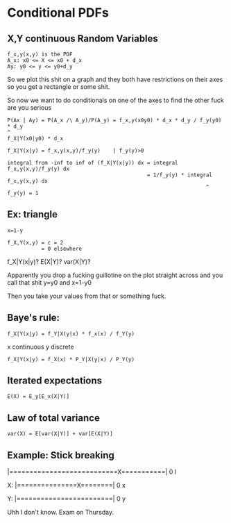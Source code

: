 # Conditional PDFs

## X,Y continuous Random Variables

```
f_x,y(x,y) is the PDF
A_x: x0 <= X <= x0 + d_x
Ay: y0 <= y <= y0+d_y
```

So we plot this shit on a graph and they both have restrictions on their axes so you get a rectangle or some shit.

So now we want to do conditionals on one of the axes to find the other fuck are you serious
```
P(Ax | Ay) = P(A_x /\ A_y)/P(A_y) = f_x,y(x0y0) * d_x * d_y / f_y(y0) * d_y
^
f_X|Y(x0|y0) * d_x

f_X|Y(x|y) = f_x,y(x,y)/f_y(y)    | f_y(y)>0

integral from -inf to inf of (f_X|Y(x|y)) dx = integral f_x,y(x,y)/f_y(y) dx
                                             = 1/f_y(y) * integral f_x,y(x,y) dx
                                                                ^ f_y(y) = 1
```

## Ex: triangle

```
x=1-y

f_X,Y(x,y) = c = 2
           = 0 elsewhere
```

f_X|Y(x|y)?
E(X|Y)?
var(X|Y)?

Apparently you drop a fucking guillotine on the plot straight across and you call that shit y=y0 and x=1-y0

Then you take your values from that or something fuck.

## Baye's rule:

```
f_X|Y(x|y) = f_Y|X(y|x) * f_x(x) / f_Y(y)
```

x continuous
y discrete

```
f_X|Y(x|y) = f_X(x) * P_Y|X(y|x) / P_Y(y)
```

## Iterated expectations

```
E(X) = E_y[E_x(X|Y)]
```

## Law of total variance

```
var(X) = E[var(X|Y)] + var[E(X|Y)]
```

## Example: Stick breaking

|===========================X===========|
0                                       l

X: |===============X========|
   0                        x

Y: |========================|
   0                        y

Uhh I don't know. Exam on Thursday.
